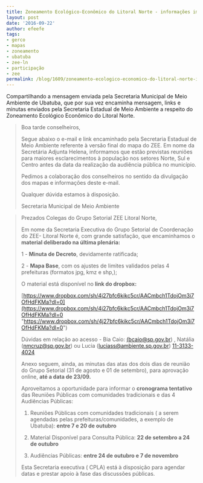 ```yaml
---
title: Zoneamento Ecológico-Econômico do Litoral Norte - informações importantes
layout: post
date: '2016-09-22'
author: efeefe
tags:
- gerco
- mapas
- zoneamento
- ubatuba
- zee-ln
- participação
- zee
permalink: /blog/1609/zoneamento-ecologico-economico-do-litoral-norte-informacoes-importantes/
---
```



Compartilhando a mensagem enviada pela Secretaria Municipal de Meio Ambiente de Ubatuba, que por sua vez encaminha mensagem, links e minutas enviados pela Secretaria Estadual de Meio Ambiente a respeito do Zoneamento Ecológico Econômico do Litoral Norte.

> Boa tarde conselheiros,
>
> Segue abaixo o e-mail e link encaminhado pela Secretaria Estadual de Meio Ambiente referente à versão final do mapa do ZEE. Em nome da Secretária Adjunta Helena, informamos que estão previstas reuniões para maiores esclarecimentos à população nos setores Norte, Sul e Centro antes da data da realização da audiência pública no município.
>
> Pedimos a colaboração dos conselheiros no sentido da divulgação dos mapas e informações deste e-mail.
>
> Qualquer dúvida estamos à disposição.
>
> Secretaria Municipal de Meio Ambiente

> Prezados Colegas do Grupo Setorial ZEE Litoral Norte,
>
> Em nome da Secretaria Executiva do Grupo Setorial de Coordenação do ZEE- Litoral Norte é, com grande satisfação, que encaminhamos o **material deliberado na última plenária:**
>
> 1 - **Minuta de Decreto**, devidamente ratificada;
>
> 2 - **Mapa Base**, com os ajustes de limites validados pelas 4 prefeituras (formatos jpg, kmz e shp,);
>
> O material está disponível no **link do dropbox:**
>
> [https://www.dropbox.com/sh/4j27bfc6kikc5cr/AACmbch1TdojOm3i7OfHdFKMa?dl=0](https://www.dropbox.com/sh/4j27bfc6kikc5cr/AACmbch1TdojOm3i7OfHdFKMa?dl=0 "https://www.dropbox.com/sh/4j27bfc6kikc5cr/AACmbch1TdojOm3i7OfHdFKMa?dl=0")
>
> Dúvidas em relação ao acesso - Bia Caio: [(bcaio@sp.gov.br](mailto:bcaio@sp.gov.br "mailto:bcaio@sp.gov.br")) , Natália ([nmcruz@sp.gov.br](mailto:nmcruz@sp.gov.br "mailto:nmcruz@sp.gov.br")) ou Lucia ([luciass@ambiente.sp.gov.br](mailto:luciass@ambiente.sp.gov.br "mailto:luciass@ambiente.sp.gov.br")) [11-3133-4024](tel:11-3133-4024 "tel:11-3133-4024")
>
> Anexo seguem, ainda, as minutas das atas dos dois dias de reunião do Grupo Setorial (31 de agosto e 01 de setembro), para aprovação online, **até a data de 23/09.**
>
> Aproveitamos a oportunidade para informar o **cronograma tentativo** das Reuniões Públicas com comunidades tradicionais e das 4 Audiências Públicas:
>
> 1. Reuniões Públicas com comunidades tradicionais ( a serem agendadas pelas prefeituras/comunidades, a exemplo de Ubatuba): **entre 7 e 20 de outubro**
>
> 2. Material Disponível para Consulta Pública: **22 de setembro a 24 de outubro**
>
> 3. Audiências Públicas: **entre 24 de outubro e 7 de novembro**
>
> Esta Secretaria executiva ( CPLA) está à disposição para agendar datas e prestar apoio à fase das discussões públicas.